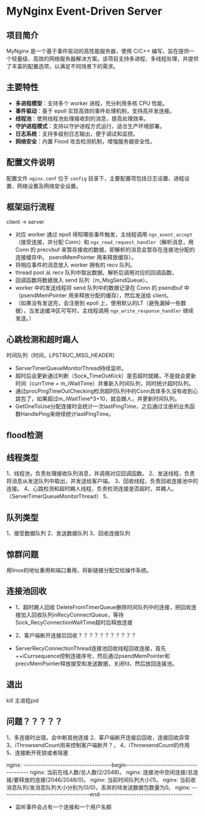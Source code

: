 # MyNginx Event-Driven Server

## 项目简介
MyNginx 是一个基于事件驱动的高性能服务器，使用 C/C++ 编写，旨在提供一个轻量级、高效的网络服务器解决方案。该项目支持多进程、多线程处理，并提供了丰富的配置选项，以满足不同场景下的需求。

## 主要特性
- **多进程模型**：支持多个 worker 进程，充分利用多核 CPU 性能。
- **事件驱动**：基于 epoll 实现高效的事件处理机制，支持高并发连接。
- **线程池**：使用线程池处理接收到的消息，提高处理效率。
- **守护进程模式**：支持以守护进程方式运行，适合生产环境部署。
- **日志系统**：支持多级别日志输出，便于调试和监控。
- **网络安全**：内置 Flood 攻击检测机制，增强服务器安全性。

## 配置文件说明
配置文件 `nginx.conf` 位于 `config` 目录下，主要配置项包括日志设置、进程设置、网络设置及网络安全设置。

## 框架运行流程
client -> server  
- 对应 worker 通过 epoll 得知哪些事件触发，主线程调用 `ngx_event_accept`（接受连接，并分配 Conn）和 `ngx_read_request_handler`（解析消息，用 Conn 的 precvbuf 来暂存接收的数据，即解析的消息会暂存在连接池分配的连接缓存中。 psendMemPointer 用来释放缓存）。
- 将相应事件的消息放入 worker 拥有的 recv 队列。
- thread pool 从 recv 队列中取出数据，解析后调用对应的回调函数。
- 回调函数将数据放入 send 队列（m_MsgSendQueue）。
- worker 中的发送线程将 send 队列中的数据记录在 Conn 的 psendbuf 中（psendMemPointer 用来释放分配的缓存），然后发送给 client。
- （如果没有发送完，会注册到 epoll 上，使用默认的LT（避免漏掉一些数据），当发送缓冲区可写时，主线程调用 `ngx_write_response_handler` 继续发送。）

## 心跳检测和超时踢人
时间队列（时间，LPSTRUC_MSG_HEADER）
- ServerTimerQueueMonitorThread持续监听。
- 超时后会更新通过判断（Sock_TimeOutKick）是否超时就踢，不是就会更新时间（currTime + m_iWaitTime）并重新入时间队列，同时统计超时队列。
- 通过procPingTimeOutChecking检测超时队列中的Conn具体多久没有收到心跳包了，如果超过m_iWaitTime*3+10，就会踢人，并更新时间队列。
- GetOneToUse分配连接时会统计一次lastPingTime，之后通过注册的业务函数HandlePing来继续统计lastPingTime。


## flood检测


## 线程类型
1、线程池，负责处理接收队列消息，并调用对应回调函数。
2、发送线程，负责将消息从发送队列中取出，并发送给客户端。
3、回收线程，负责回收连接池中的连接。
4、心跳检测和超时踢人线程，负责检测连接是否超时，并踢人。（ServerTimerQueueMonitorThread）
5、

## 队列类型
1、接受数据队列
2、发送数据队列
3、回收连接队列

## 惊群问题
用linux的地址重用和端口重用，将新链接分配交给操作系统。

## 连接池回收
- 1、超时踢人回收 DeleteFromTimerQueue删除时间队列中的连接，把回收连接加入回收队列inRecyConnectQueue，等待Sock_RecyConnectionWaitTime超时后释放连接

- 2、客户端断开连接后回收？？？？？？？？？？？

- ServerRecyConnectionThread连接池回收线程回收连接，首先++iCurrsequence控制连接序号，然后通过psendMemPointer和precvMemPointer释放接受和发送数据，关闭fd，然后放回连接池。


## 退出
kill 主进程pid


## 问题？？？？？
1、多连接时出错，会中断其他连接
2、客户端断开连接后回收，连接回收异常
3、iThrowsendCount用来控制客户端断开？，
4、iThrowsendCount的作用
5、连接断开死锁或者阻塞

nginx: ------------------------------------begin--------------------------------------
nginx: 当前在线人数/总人数(2/2048)。
nginx: 连接池中空闲连接/总连接/要释放的连接(2046/2048/0)。
nginx: 当前时间队列大小(1)。
nginx: 当前收消息队列/发消息队列大小分别为(0/0)，丢弃的待发送数据包数量为0。
nginx: ------------------------------------end--------------------------------------
- 监听事件会占有一个连接和一个用户名额